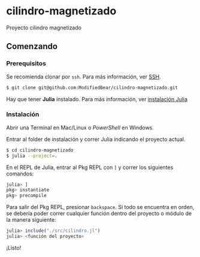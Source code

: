 # cilindro-magnetizado
Proyecto cilindro magnetizado

## Comenzando
### Prerequisitos

Se recomienda clonar por `ssh`. Para más información, ver [SSH](https://docs.github.com/en/authentication/connecting-to-github-with-ssh).

```sh
$ git clone git@github.com:ModifiedBear/cilindro-magnetizado.git
```

Hay que tener **Julia** instalado. Para más información, ver [instalación Julia](https://julialang.org/downloads/)

### Instalación

Abrir una Terminal en Mac/Linux o *PowerShell* en Windows.

Entrar al folder de instalación y correr Julia indicando el proyecto actual.
```sh
$ cd cilindro-magnetizado
$ julia --project=.
```
En el REPL de Julia, entrar al Pkg REPL con `]` y correr los siguientes comandos:
```julia
julia> ]
pkg> instantiate
pkg> precompile
```
Para salir del Pkg REPL, presionar `backspace`. Si todo se encuentra en orden, se debería poder correr cualquier función dentro del proyecto o módulo de la manera siguiente:
```julia
julia> include("./src/cilindro.jl")
julia> <función del proyecto>
```

¡Listo!
